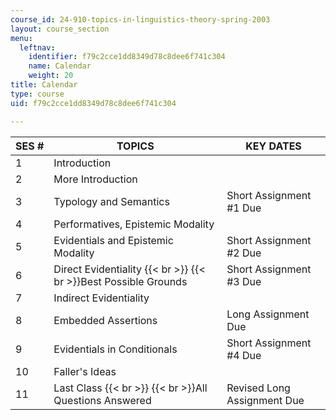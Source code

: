 ```yaml
---
course_id: 24-910-topics-in-linguistics-theory-spring-2003
layout: course_section
menu:
  leftnav:
    identifier: f79c2cce1dd8349d78c8dee6f741c304
    name: Calendar
    weight: 20
title: Calendar
type: course
uid: f79c2cce1dd8349d78c8dee6f741c304

---
```


| SES # | TOPICS | KEY DATES |
| --- | --- | --- |
| 1 | Introduction | &nbsp; |
| 2 | More Introduction | &nbsp; |
| 3 | Typology and Semantics | Short Assignment #1 Due |
| 4 | Performatives, Epistemic Modality | &nbsp; |
| 5 | Evidentials and Epistemic Modality | Short Assignment #2 Due |
| 6 | Direct Evidentiality  {{< br >}}  {{< br >}}Best Possible Grounds | Short Assignment #3 Due |
| 7 | Indirect Evidentiality | &nbsp; |
| 8 | Embedded Assertions | Long Assignment Due |
| 9 | Evidentials in Conditionals | Short Assignment #4 Due |
| 10 | Faller's Ideas | &nbsp; |
| 11 | Last Class  {{< br >}}  {{< br >}}All Questions Answered | Revised Long Assignment Due